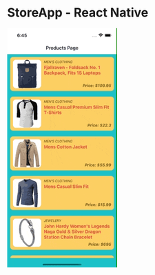 # StoreApp - React Native

<img src="https://github.com/EmreSamurlu/StoreApp-ReactNative/blob/master/ss/StoreApp.gif" style="margin:0 auto" >

